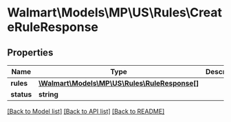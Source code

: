 # Walmart\Models\MP\US\Rules\CreateRuleResponse

## Properties

Name | Type | Description | Notes
------------ | ------------- | ------------- | -------------
**rules** | [**\Walmart\Models\MP\US\Rules\RuleResponse[]**](RuleResponse.md) |  | [optional]
**status** | **string** |  | [optional]


[[Back to Model list]](./) [[Back to API list]](../../../../../README.md#supported-apis) [[Back to README]](../../../../../README.md)
